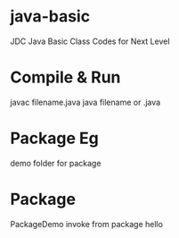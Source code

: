 # java-basic
JDC Java Basic Class Codes for Next Level

# Compile & Run
javac filename.java
java filename or .java

# Package Eg
demo folder for package

# Package
PackageDemo invoke from package hello
